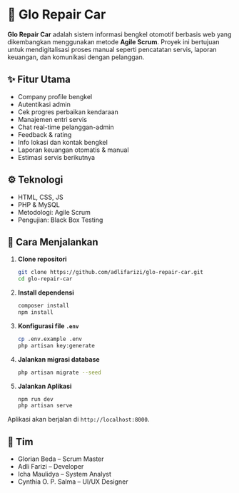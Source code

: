 # 🚗 Glo Repair Car

**Glo Repair Car** adalah sistem informasi bengkel otomotif berbasis web yang dikembangkan menggunakan metode **Agile Scrum**. Proyek ini bertujuan untuk mendigitalisasi proses manual seperti pencatatan servis, laporan keuangan, dan komunikasi dengan pelanggan.

## ✨ Fitur Utama

- Company profile bengkel
- Autentikasi admin
- Cek progres perbaikan kendaraan
- Manajemen entri servis
- Chat real-time pelanggan-admin
- Feedback & rating
- Info lokasi dan kontak bengkel
- Laporan keuangan otomatis & manual
- Estimasi servis berikutnya

## ⚙️ Teknologi

- HTML, CSS, JS
- PHP & MySQL
- Metodologi: Agile Scrum
- Pengujian: Black Box Testing

## 🚀 Cara Menjalankan

1. **Clone repositori**
   ```bash
   git clone https://github.com/adlifarizi/glo-repair-car.git
   cd glo-repair-car
   ```

2. **Install dependensi**
    ```bash
    composer install
    npm install
    ```

3. **Konfigurasi file `.env`**
    ```bash
    cp .env.example .env
    php artisan key:generate
    ```

4. **Jalankan migrasi database**
    ```bash
    php artisan migrate --seed
    ```

4. **Jalankan Aplikasi**
    ```bash
    npm run dev
    php artisan serve
    ```
Aplikasi akan berjalan di `http://localhost:8000`.

## 👥 Tim
- Glorian Beda – Scrum Master
- Adli Farizi – Developer
- Icha Maulidya – System Analyst
- Cynthia O. P. Salma – UI/UX Designer
